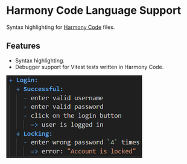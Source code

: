 # Harmony Code Language Support

Syntax highlighting for [Harmony Code](https://github.com/harmony-ac/code) files.

## Features

- Syntax highlighting.
- Debugger support for Vitest tests written in Harmony Code.

![syntax highlighting](https://github.com/harmony-ac/harmony-code/raw/HEAD/vscode-ext/docs/images/screenshot.png)

